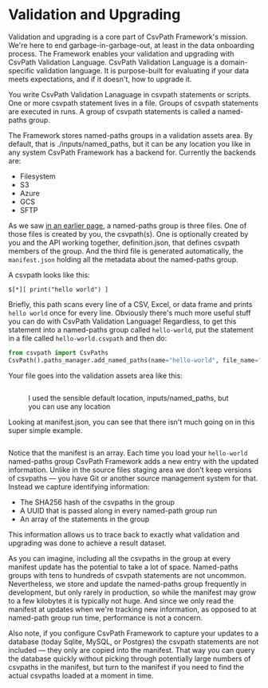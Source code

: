 # Validation and Upgrading

Validation and upgrading is a core part of CsvPath Framework's mission. We're here to end garbage-in-garbage-out, at least in the data onboarding process. The Framework enables your validation and upgrading with CsvPath Validation Language. CsvPath Validation Language is a domain-specific validation language. It is purpose-built for evaluating if your data meets expectations, and if it doesn't, how to upgrade it.&#x20;

You write CsvPath Validation Lanaguage in csvpath statements or scripts. One or more csvpath statement lives in a file. Groups of csvpath statements are executed in runs. A group of csvpath statements is called a named-paths group.&#x20;

The Framework stores named-paths groups in a validation assets area. By default, that is ./inputs/named\_paths, but it can be any location you like in any system CsvPath Framework has a backend for. Currently the backends are:&#x20;

* Filesystem
* S3
* Azure
* GCS
* SFTP

As we saw [in an earlier page](../../the-three-data-spaces/validation-assets.md), a named-paths group is three files. One of those files is created by you, the csvpath(s). One is optionally created by you and the API working together, definition.json, that defines csvpath members of the group. And the third file is generated automatically, the `manifest.json` holding all the metadata about the named-paths group.

A csvpath looks like this:&#x20;

```
$[*][ print("hello world") ]
```

Briefly, this path scans every line of a CSV, Excel, or data frame and prints `hello world` once for every line. Obviously there's much more useful stuff you can do with CsvPath Validation Language! Regardless, to get this statement into a named-paths group called `hello-world`, put the statement in a file called `hello-world.csvpath` and then do:

```python
from csvpath import CsvPaths
CsvPath().paths_manager.add_named_paths(name="hello-world", file_name="./hello-world.csvpath")
```

Your file goes into the validation assets area like this:

<figure><img src="../../../../.gitbook/assets/Screenshot 2025-03-29 at 5.34.52 PM.png" alt=""><figcaption><p>I used the sensible default location, inputs/named_paths, but you can use any location</p></figcaption></figure>

Looking at manifest.json, you can see that there isn't much going on in this super simple example.&#x20;

<figure><img src="../../../../.gitbook/assets/Screenshot 2025-03-29 at 5.41.48 PM.png" alt=""><figcaption></figcaption></figure>

Notice that the manifest is an array. Each time you load your `hello-world` named-paths group CsvPath Framework adds a new entry with the updated information. Unlike in the source files staging area we don't keep versions of csvpaths — you have Git or another source management system for that. Instead we capture identifying information:&#x20;

* The SHA256 hash of the csvpaths in the group
* A UUID that is passed along in every named-path group run
* An array of the statements in the group

This information allows us to trace back to exactly what validation and upgrading was done to achieve a result dataset.&#x20;

As you can imagine, including all the csvpaths in the group at every manifest update has the potential to take a lot of space. Named-paths groups with tens to hundreds of csvpath statements are not uncommon. Nevertheless, we store and update the named-paths group frequently in development, but only rarely in production, so while the manifest may grow to a few kilobytes it is typically not huge. And since we only read the manifest at updates when we're tracking new information, as opposed to at named-path group run time,  performance is not a concern. &#x20;

Also note, if you configure CsvPath Framework to capture your updates to a database (today Sqlite, MySQL, or Postgres) the csvpath statements are not included — they only are copied into the manifest. That way you can query the database quickly without picking through potentially large numbers of csvpaths in the manifest, but turn to the manifest if you need to find the actual csvpaths loaded at a moment in time.
